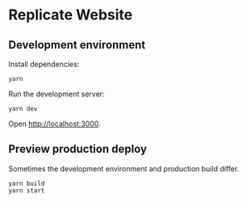 # Replicate Website

## Development environment

Install dependencies:

    yarn

Run the development server:

    yarn dev

Open [http://localhost:3000](http://localhost:3000).

## Preview production deploy

Sometimes the development environment and production build differ.

    yarn build
    yarn start
